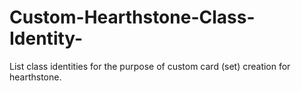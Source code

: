 # Custom-Hearthstone-Class-Identity-
List class identities for the purpose of custom card (set) creation for hearthstone. 
